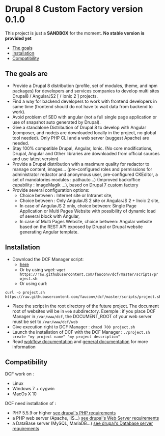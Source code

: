 # Drupal 8 Custom Factory version 0.1.0

This project is just a **SANDBOX** for the moment. **No stable version is provided yet**

 * [The goals](#the-goals-are)
 * [Installation](#installation)
 * [Compatibility](#compatibility)


## The goals are

 * Provide a Drupal 8 distribution (profile, set of modules, theme, and npm packages) for developers and services companies to develop multi sites Drupal8 / AngularJS2 [ / Ionic 2 ] projects.
 * Find a way for backend developers to work with frontend developers in same time (frontend should do not have to wait data from backend to work).
 * Avoid problem of SEO with angular (not a full single page application or use of snapshot auto generated by Drupal).
 * Give a standalone Distribution of Drupal 8 to develop with Angular (composer, and nodejs are downloaded locally in the project, no global tool needed). Only PHP CLI and a web server (suggest Apache) are needed.
 * Stay 100% compatible Drupal, Angular, Ionic. (No core modifications, Drupal, Angular and Other libraries are downloaded from official sources and use latest version)
 * Provide a Drupal distribution with a maximum quality for redactor to manage content, images... (pre-configured roles and permissions for administrator redactor and anonymous user, pre-configured CKEditor, a set of mandatories modules : pathauto...) (Improved backoffice capability : imageMagik ...), based on [Drupal 7 custom factory](https://github.com/fauconv/ctm_drupal7)
 * Provide several configuration options:
     * Choice between : Internet site or Intranet site,
     * Choice between : Only AngularJS 2 site or AngularJS 2 + Inoic 2 site,
     * In case of AngularJS 2 only, choice between: Single Page Application or Multi Pages Website with possibility of dynamic load of several block with Angular,
     * In case of Multi Pages Website, choice between: Angular website based on the REST API exposed by Drupal or Drupal website generating Angular template.


## Installation

 * Download the DCF Manager script:
     * [here](https://raw.githubusercontent.com/fauconv/dcf/master/scripts/project.sh) 
     * Or by using wget: `wget https://raw.githubusercontent.com/fauconv/dcf/master/scripts/project.sh` 
     * Or using curl:

```     
curl -o project.sh https://raw.githubusercontent.com/fauconv/dcf/master/scripts/project.sh
```

 * Place the script in the root directory of the future project. The document root of websites will be in `web` subdirectory. Exemple : if you place DCF Manager in `/var/www/dcf`, the DOCUMENT_ROOT of your web server must be set to `/var/www/dcf/web`
 * Give execution right to DCF Manager : `chmod 700 project.sh`
 * Launch the installation of DCF with the DCF Manager : `./project.sh create "my project name" "my project description"`
 * Read [wokflow documentation](https://raw.githubusercontent.com/fauconv/dcf/master/docs/DCF_8_workflow.md) and [general documentation](https://raw.githubusercontent.com/fauconv/dcf/master/docs/DCF_8_documentation.md) for more information


## Compatibility

DCF work on :
 * Linux
 * Windows 7 + cygwin
 * MacOs X 10

DCF need installation of :
  * PHP 5.5.9 or higher [see drupal's PHP requirements](https://www.drupal.org/docs/7/system-requirements/php)
  * a PHP web server (Apache, IIS...)
  [see drupal's Web Server requirements](https://www.drupal.org/docs/7/system-requirements/web-server)
  * a DataBase server (MySQL, MariaDB...) [see drupal's Database server requirements](https://www.drupal.org/docs/7/system-requirements/database-server)


